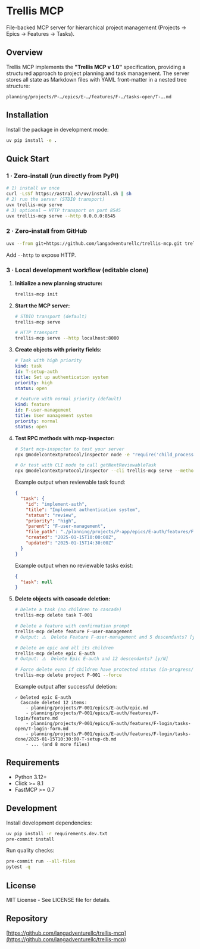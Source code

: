 # Trellis MCP

File-backed MCP server for hierarchical project management (Projects → Epics → Features → Tasks).

## Overview

Trellis MCP implements the **"Trellis MCP v 1.0"** specification, providing a structured approach to project planning and task management. The server stores all state as Markdown files with YAML front-matter in a nested tree structure:

```
planning/projects/P-…/epics/E-…/features/F-…/tasks-open/T-….md
```

## Installation

Install the package in development mode:

```bash
uv pip install -e .
```

## Quick Start

### 1 · Zero‑install (run directly from PyPI)

```bash
# 1) install uv once
curl -LsSf https://astral.sh/uv/install.sh | sh
# 2) run the server (STDIO transport)
uvx trellis-mcp serve
# 3) optional – HTTP transport on port 8545
uvx trellis-mcp serve --http 0.0.0.0:8545
```

### 2 · Zero‑install from GitHub

```bash
uvx --from git+https://github.com/langadventurellc/trellis-mcp.git trellis-mcp serve
```

Add `--http` to expose HTTP.

### 3 · Local development workflow (editable clone)

1. **Initialize a new planning structure:**
   ```bash
   trellis-mcp init
   ```

2. **Start the MCP server:**
   ```bash
   # STDIO transport (default)
   trellis-mcp serve
   
   # HTTP transport
   trellis-mcp serve --http localhost:8000
   ```

3. **Create objects with priority fields:**
   ```yaml
   # Task with high priority
   kind: task
   id: T-setup-auth
   title: Set up authentication system
   priority: high
   status: open
   
   # Feature with normal priority (default)
   kind: feature  
   id: F-user-management
   title: User management system
   priority: normal
   status: open
   ```

4. **Test RPC methods with mcp-inspector:**
   ```bash
   # Start mcp-inspector to test your server
   npx @modelcontextprotocol/inspector node -e "require('child_process').spawn('trellis-mcp', ['serve'], {stdio: 'inherit'})"
   
   # Or test with CLI mode to call getNextReviewableTask
   npx @modelcontextprotocol/inspector --cli trellis-mcp serve --method tools/call --tool-name getNextReviewableTask --tool-arg projectRoot=.
   ```
   
   Example output when reviewable task found:
   ```json
   {
     "task": {
       "id": "implement-auth",
       "title": "Implement authentication system", 
       "status": "review",
       "priority": "high",
       "parent": "F-user-management",
       "file_path": "./planning/projects/P-app/epics/E-auth/features/F-user-management/tasks-open/T-implement-auth.md",
       "created": "2025-01-15T10:00:00Z",
       "updated": "2025-01-15T14:30:00Z"
     }
   }
   ```
   
   Example output when no reviewable tasks exist:
   ```json
   {
     "task": null
   }
   ```

5. **Delete objects with cascade deletion:**
   ```bash
   # Delete a task (no children to cascade)
   trellis-mcp delete task T-001
   
   # Delete a feature with confirmation prompt
   trellis-mcp delete feature F-user-management
   # Output: ⚠️  Delete Feature F-user-management and 5 descendants? [y/N]
   
   # Delete an epic and all its children
   trellis-mcp delete epic E-auth
   # Output: ⚠️  Delete Epic E-auth and 12 descendants? [y/N]
   
   # Force delete even if children have protected status (in-progress/review)
   trellis-mcp delete project P-001 --force
   ```
   
   Example output after successful deletion:
   ```
   ✓ Deleted epic E-auth
     Cascade deleted 12 items:
       - planning/projects/P-001/epics/E-auth/epic.md
       - planning/projects/P-001/epics/E-auth/features/F-login/feature.md
       - planning/projects/P-001/epics/E-auth/features/F-login/tasks-open/T-login-form.md
       - planning/projects/P-001/epics/E-auth/features/F-login/tasks-done/2025-01-15T10:30:00-T-setup-db.md
       - ... (and 8 more files)
   ```

## Requirements

- Python 3.12+
- Click >= 8.1
- FastMCP >= 0.7

## Development

Install development dependencies:

```bash
uv pip install -r requirements.dev.txt
pre-commit install
```

Run quality checks:

```bash
pre-commit run --all-files
pytest -q
```

## License

MIT License - See LICENSE file for details.

## Repository

[https://github.com/langadventurellc/trellis-mcp](https://github.com/langadventurellc/trellis-mcp)